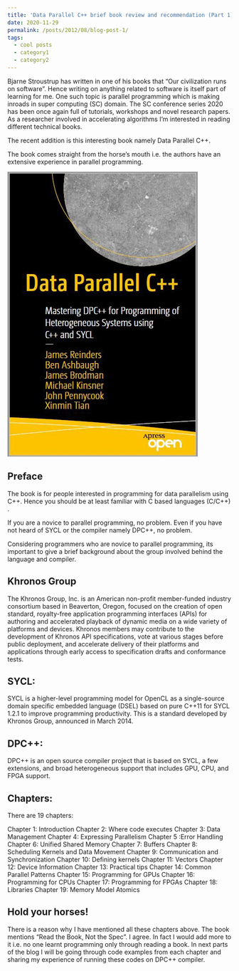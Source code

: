```yaml
---
title: 'Data Parallel C++ brief book review and recommendation (Part 1)'
date: 2020-11-29
permalink: /posts/2012/08/blog-post-1/
tags:
  - cool posts
  - category1
  - category2
---
```


Bjarne Stroustrup has written in one of his books that “Our civilization runs on software”. Hence writing on anything related to software is itself part of learning for me. One such topic is parallel programming which is making inroads in super computing (SC) domain. The SC conference series 2020 has been once again full of tutorials, workshops and novel research papers. As a researcher involved in accelerating algorithms I’m interested in reading different technical books.

The recent addition is this interesting book namely Data Parallel C++.

The book comes straight from the horse’s mouth i.e. the authors have an extensive experience in parallel programming.


![](/images/dpc.jpeg)


Preface
------

The book is for people interested in programming for data parallelism using C++. Hence you should be at least familiar with C based languages (C/C++) .

If you are a novice to parallel programming, no problem. Even if you have not heard of SYCL or the compiler namely DPC++, no problem.

Considering programmers who are novice to parallel programming, its important to give a brief background about the group involved behind the language and compiler.



Khronos Group
-------------

The Khronos Group, Inc. is an American non-profit member-funded industry consortium based in Beaverton, Oregon, focused on the creation of open standard, royalty-free application programming interfaces (APIs) for authoring and accelerated playback of dynamic media on a wide variety of platforms and devices. Khronos members may contribute to the development of Khronos API specifications, vote at various stages before public deployment, and accelerate delivery of their platforms and applications through early access to specification drafts and conformance tests.




SYCL:
-------

SYCL is a higher-level programming model for OpenCL as a single-source domain specific embedded language (DSEL) based on pure C++11 for SYCL 1.2.1 to improve programming productivity. This is a standard developed by Khronos Group, announced in March 2014.


DPC++:
-------

DPC++ is an open source compiler project that is based on SYCL, a few extensions, and broad heterogeneous support that includes GPU, CPU, and FPGA support.

Chapters:
---------

There are 19 chapters:

Chapter 1: Introduction
Chapter 2: Where code executes
Chapter 3: Data Management
Chapter 4: Expressing Parallelism
Chapter 5 :Error Handling
Chapter 6: Unified Shared Memory
Chapter 7: Buffers
Chapter 8: Scheduling Kernels and Data Movement
Chapter 9: Communication and Synchronization
Chapter 10: Defining kernels
Chapter 11: Vectors
Chapter 12: Device Information
Chapter 13: Practical tips
Chapter 14: Common Parallel Patterns
Chapter 15: Programming for GPUs
Chapter 16: Programming for CPUs
Chapter 17: Programming for FPGAs
Chapter 18: Libraries
Chapter 19: Memory Model Atomics

Hold your horses!
-----------------

There is a reason why I have mentioned all these chapters above. The book mentions “Read the Book, Not the Spec”. I agree. In fact I would add more to it i.e. no one learnt programming only through reading a book. In next parts of the blog I will be going through code examples from each chapter and sharing my experience of running these codes on DPC++ compiler.